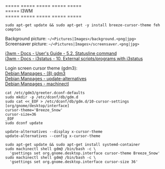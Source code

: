 ===== ===== ===== ===== =====  
===== I3WM  
===== ===== ===== ===== =====  

```
sudo apt-get update && sudo apt-get -y install breeze-cursor-theme feh compton
```
Background picture: `~/<Pictures|Images>/background.<png|jpg>`  
Screensaver picture: `~/<Pictures|Images>/screensaver.<png|jpg>`  

[i3wm - Docs - User's Guide - 5.2. Statusline command](https://i3wm.org/docs/userguide.html#status_command)  
[i3wm - Docs - i3status - 10. External scripts/programs with i3status](https://i3wm.org/docs/i3status.html#_external_scripts_programs_with_i3status)  

Login screen cursor theme (gdm3):  
[Debian Manpages - (8) gdm3](https://manpages.debian.org/bookworm/gdm3/gdm3.8.en.html)  
[Debian Manpages - update-alternatives](https://manpages.debian.org/bookworm/dpkg/update-alternatives.1.en.html)  
[Debian Manpages - machinectl](https://manpages.debian.org/bookworm/systemd-container/machinectl.1.en.html)  
```
cat /etc/gdm3/greeter.dconf-defaults
sudo mkdir -p /etc/dconf/db/gdm.d
sudo cat <<_EOF > /etc/dconf/db/gdm.d/10-cursor-settings
[org/gnome/desktop/interface]
cursor-theme='Breeze_Snow'
cursor-size=36
_EOF
sudo dconf update
```
```
update-alternatives --display x-cursor-theme
update-alternatives --config x-cursor-theme

sudo apt-get update && sudo apt-get install systemd-container
sudo machinectl shell gdm@ /bin/bash -c \
  'gsettings set org.gnome.desktop.interface cursor-theme Breeze_Snow'
sudo machinectl shell gdm@ /bin/bash -c \
  'gsettings set org.gnome.desktop.interface cursor-size 36'
```

